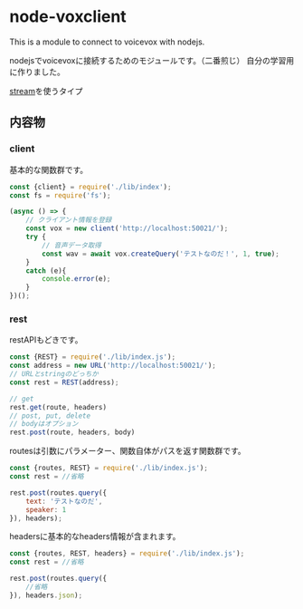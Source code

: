 # node-voxclient
This is a module to connect to voicevox with nodejs.

nodejsでvoicevoxに接続するためのモジュールです。（二番煎じ）
自分の学習用に作りました。

[stream](https://github.com/tam1192/node-voxclient/tree/stream)を使うタイプ

## 内容物
### client
基本的な関数群です。
```javascript
const {client} = require('./lib/index');
const fs = require('fs');

(async () => {
    // クライアント情報を登録
	const vox = new client('http://localhost:50021/');
	try {
		// 音声データ取得
		const wav = await vox.createQuery('テストなのだ！', 1, true);
	}
	catch (e){
		console.error(e);
	}
})();
```

### rest
restAPIもどきです。  
```javascript
const {REST} = require('./lib/index.js');
const address = new URL('http://localhost:50021/');
// URLとstringのどっちか
const rest = REST(address);

// get 
rest.get(route, headers)
// post, put, delete
// bodyはオプション
rest.post(route, headers, body)
```

routesは引数にパラメーター、関数自体がパスを返す関数群です。  
```javascript
const {routes, REST} = require('./lib/index.js');
const rest = //省略

rest.post(routes.query({
    text: 'テストなのだ',
    speaker: 1
}), headers);
```

headersに基本的なheaders情報が含まれます。
```javascript
const {routes, REST, headers} = require('./lib/index.js');
const rest = //省略

rest.post(routes.query({
    //省略
}), headers.json);
```